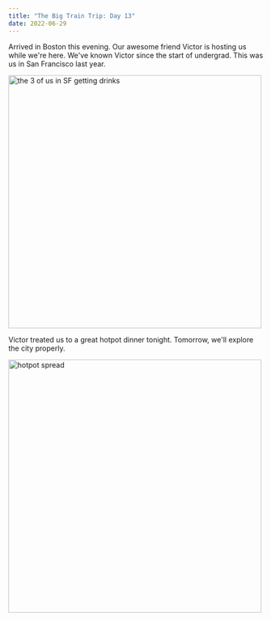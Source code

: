 ```yaml
---
title: "The Big Train Trip: Day 13"
date: 2022-06-29
---
```


Arrived in Boston this evening. Our awesome friend Victor is hosting us while we're here. We've known Victor since the start of undergrad. This was us in San Francisco last year.

<img src="/github-pages-with-jekyll/docs/assets/images/day13_vic.jpg" alt="the 3 of us in SF getting drinks" width="500"/>

Victor treated us to a great hotpot dinner tonight. Tomorrow, we'll explore the city properly.

<img src="/github-pages-with-jekyll/docs/assets/images/day13_hotpot.jpg" alt="hotpot spread" width="500"/>